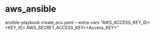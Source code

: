 # aws_ansible


ansible-playbook  create_ecs.yaml --extra-vars "AWS_ACCESS_KEY_ID=<KEY_ID> AWS_SECRET_ACCESS_KEY=<Access_KEY>"
